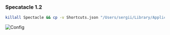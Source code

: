 ### Specatacle 1.2

```sh
killall Spectacle && cp -v Shortcuts.json "/Users/sergii/Library/Application Support/Spectacle/" && open -a Spectacle
```

![Config](https://github.com/sergii-tkachenko/macos-config/raw/master/spectacle/spectacle-1.2.png)
